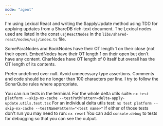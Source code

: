 ```yaml
---
mode: "agent"
---
```


I'm using Lexical React and writing the $applyUpdate method using TDD for applying updates from a ShareDB rich-text document.
The Lexical nodes used are listed in the const `usjReactNodes` in the `libs/shared-react/nodes/usj/index.ts` file.

SomeParaNodes and BookNodes have their OT length 1 on their close (not their open).
EmbedNodes have their OT length 1 on their open but don't have any content.
CharNodes have OT length of 0 itself but overall has the OT length of its contents.

Prefer undefined over null.
Avoid unnecessary type assertions.
Comments and code should be no longer than 100 characters per line.
I try to follow the SonarQube rules where appropriate.

You can run tests in the terminal.
For the whole delta utils suite:
`nx test platform --skip-nx-cache --testPathPattern=delta-apply-update.utils.test.tsx`
For an individual delta utils test:
`nx test platform --skip-nx-cache --testNamePattern="<test name>"`
If either of those tests don't run you may need to run:
`nx reset`
You can add `console.debug` to tests for debugging so that you can see the output.
